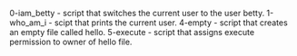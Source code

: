 0-iam_betty - script that switches the current user to the user betty.
1-who_am_i - scipt that prints the current user.
4-empty - script that creates an empty file called hello.
5-execute - script that assigns execute permission to owner of hello file.
